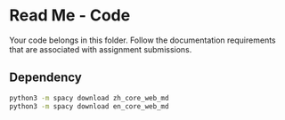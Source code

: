 # Read Me - Code
Your code belongs in this folder. Follow the documentation requirements that are associated with assignment submissions.

## Dependency
```bash
python3 -m spacy download zh_core_web_md
python3 -m spacy download en_core_web_md
```
